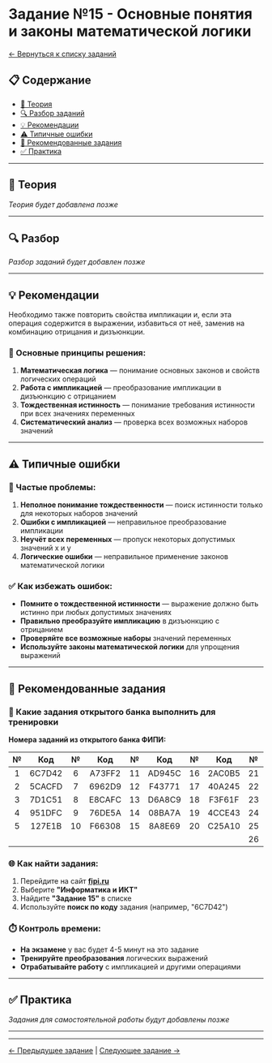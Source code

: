 # Задание №15 - Основные понятия и законы математической логики

[← Вернуться к списку заданий](../README.md)

## 📋 Содержание
- [📖 Теория](#теория)
- [🔍 Разбор заданий](#разбор)
- [💡 Рекомендации](#рекомендации)
- [⚠️ Типичные ошибки](#типичные-ошибки)
- [📝 Рекомендованные задания](#рекомендованные-задания)
- [✅ Практика](#практика)

---

## 📖 Теория

*Теория будет добавлена позже*

---

## 🔍 Разбор

*Разбор заданий будет добавлен позже*

---

## 💡 Рекомендации

Необходимо также повторить свойства импликации и, если эта операция содержится в выражении, избавиться от неё, заменив на комбинацию отрицания и дизъюнкции.

### 🔧 Основные принципы решения:

1. **Математическая логика** — понимание основных законов и свойств логических операций
2. **Работа с импликацией** — преобразование импликации в дизъюнкцию с отрицанием
3. **Тождественная истинность** — понимание требования истинности при всех значениях переменных
4. **Систематический анализ** — проверка всех возможных наборов значений

---

## ⚠️ Типичные ошибки

### 🚫 Частые проблемы:

1. **Неполное понимание тождественности** — поиск истинности только для некоторых наборов значений
2. **Ошибки с импликацией** — неправильное преобразование импликации
3. **Неучёт всех переменных** — пропуск некоторых допустимых значений x и y
4. **Логические ошибки** — неправильное применение законов математической логики

### ✅ Как избежать ошибок:

- **Помните о тождественной истинности** — выражение должно быть истинно при любых допустимых значениях
- **Правильно преобразуйте импликацию** в дизъюнкцию с отрицанием
- **Проверяйте все возможные наборы** значений переменных
- **Используйте законы математической логики** для упрощения выражений

---

## 📝 Рекомендованные задания

### 🔗 Какие задания открытого банка выполнить для тренировки

**Номера заданий из открытого банка ФИПИ:**

| № | Код | № | Код | № | Код | № | Код | № | Код |
|:-:|:-:|:-:|:-:|:-:|:-:|:-:|:-:|:-:|:-:|
| 1 | 6C7D42 | 6 | A73FF2 | 11 | AD945C | 16 | 2AC0B5 | 21 | 0C2C4D |
| 2 | 5CACFD | 7 | 6962D9 | 12 | F43771 | 17 | 40A245 | 22 | 23B72B |
| 3 | 7D1C51 | 8 | E8CAFC | 13 | D6A8C9 | 18 | F3F61F | 23 | 746342 |
| 4 | 951DFC | 9 | 76DE5A | 14 | 08BA7A | 19 | 4CCE43 | 24 | 543526 |
| 5 | 127E1B | 10 | F66308 | 15 | 8A8E69 | 20 | C25A10 | 25 | A6074C |
|   |        |    |        |    |        |    |        | 26 | ACD12F |

### 🌐 Как найти задания:

1. Перейдите на сайт **[fipi.ru](https://fipi.ru/ege/otkrytyy-bank-zadaniy-ege)**
2. Выберите **"Информатика и ИКТ"**
3. Найдите **"Задание 15"** в списке
4. Используйте **поиск по коду** задания (например, "6C7D42")

### ⏱️ Контроль времени:

- **На экзамене** у вас будет 4-5 минут на это задание
- **Тренируйте преобразования** логических выражений
- **Отрабатывайте работу** с импликацией и другими операциями

---

## ✅ Практика

*Задания для самостоятельной работы будут добавлены позже*

---

---

[← Предыдущее задание](task-14.md) | [Следующее задание →](task-16.md)
